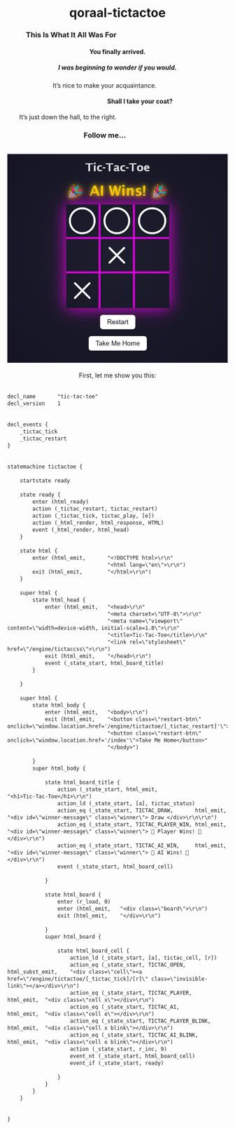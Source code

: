 <div align="center">

# qoraal-tictactoe

<div align="left">


### &nbsp;&nbsp;&nbsp;&nbsp;&nbsp;&nbsp;&nbsp;&nbsp;&nbsp;&nbsp;&nbsp;This Is What It All Was For

<div align="center">

#### __You finally arrived.__

##### I was beginning to wonder if you would.  
It’s nice to make your acquaintance.&nbsp;&nbsp;&nbsp;&nbsp;&nbsp;&nbsp;&nbsp;&nbsp;&nbsp;&nbsp;&nbsp;&nbsp;&nbsp;&nbsp;&nbsp;

</div>

<div align="right">

#### Shall I take your coat?  &nbsp;&nbsp;&nbsp;&nbsp;&nbsp;&nbsp;&nbsp;&nbsp;&nbsp;&nbsp;&nbsp;&nbsp;&nbsp;&nbsp;&nbsp;&nbsp;&nbsp;&nbsp;&nbsp;&nbsp;&nbsp;&nbsp;&nbsp;&nbsp;&nbsp;&nbsp;&nbsp;&nbsp;&nbsp;&nbsp;&nbsp;&nbsp;&nbsp;&nbsp;&nbsp;&nbsp;&nbsp;

</div>

&nbsp;&nbsp;&nbsp;&nbsp;&nbsp;&nbsp; It’s just down the hall, to the right.

<div align="center">


### Follow me...&nbsp;&nbsp;&nbsp;&nbsp;&nbsp;&nbsp;&nbsp;&nbsp;&nbsp;&nbsp;&nbsp;&nbsp;&nbsp;&nbsp;&nbsp;

<br>

</div>

<div align="center">
  <img src="tictactoe.png" alt="Welcome" />
</div>
<br>
<div align="center">
First, let me show you this:
<br>
<br>
<div align="left">

```
decl_name       "tic-tac-toe"
decl_version    1


decl_events {
    _tictac_tick
    _tictac_restart
}


statemachine tictactoe {

    startstate ready

    state ready {
        enter (html_ready)
        action (_tictac_restart, tictac_restart)
        action (_tictac_tick, tictac_play, [e])
        action (_html_render, html_response, HTML)
        event (_html_render, html_head)
    }

    state html {
        enter (html_emit,       "<!DOCTYPE html>\r\n"
                                "<html lang=\"en\">\r\n")
        exit (html_emit,        "</html>\r\n")
    }

    super html {
        state html_head {
            enter (html_emit,   "<head>\r\n"
                                "<meta charset=\"UTF-8\">\r\n"
                                "<meta name=\"viewport\" content=\"width=device-width, initial-scale=1.0\">\r\n"
                                "<title>Tic-Tac-Toe</title>\r\n"
                                "<link rel=\"stylesheet\" href=\"/engine/tictaccss\">\r\n")
            exit (html_emit,    "</head>\r\n")
            event (_state_start, html_board_title)
        }
        
    }

    super html {
        state html_body {
            enter (html_emit,   "<body>\r\n")
            exit (html_emit,    "<button class=\"restart-btn\" onclick=\"window.location.href='/engine/tictactoe/[_tictac_restart]'\">Restart</button>\r\n"
                                "<button class=\"restart-btn\" onclick=\"window.location.href='/index'\">Take Me Home</button>"
                                "</body>")

        }
        super html_body {

            state html_board_title {
                action (_state_start, html_emit,                        "<h1>Tic-Tac-Toe</h1>\r\n")
                action_ld (_state_start, [a], tictac_status)
                action_eq (_state_start, TICTAC_DRAW,       html_emit,  "<div id=\"winner-message\" class=\"winner\"> Draw </div>\r\n\r\n")
                action_eq (_state_start, TICTAC_PLAYER_WIN, html_emit,  "<div id=\"winner-message\" class=\"winner\"> 👑 Player Wins! 👑 </div>\r\n")
                action_eq (_state_start, TICTAC_AI_WIN,     html_emit,  "<div id=\"winner-message\" class=\"winner\"> 🎉 AI Wins! 🎉 </div>\r\n")
                event (_state_start, html_board_cell)

            }
           
            state html_board {
                enter (r_load, 0)
                enter (html_emit,   "<div class=\"board\">\r\n")
                exit (html_emit,    "</div>\r\n")

            }
            super html_board {

                state html_board_cell {
                    action_ld (_state_start, [a], tictac_cell, [r])
                    action_eq (_state_start, TICTAC_OPEN,   html_subst_emit,    "<div class=\"cell\"><a href=\"/engine/tictactoe/[_tictac_tick]/[r]\" class=\"invisible-link\"></a></div>\r\n")
                    action_eq (_state_start, TICTAC_PLAYER,         html_emit,  "<div class=\"cell x\"></div>\r\n")
                    action_eq (_state_start, TICTAC_AI,             html_emit,  "<div class=\"cell o\"></div>\r\n")
                    action_eq (_state_start, TICTAC_PLAYER_BLINK,   html_emit,  "<div class=\"cell x blink\"></div>\r\n")
                    action_eq (_state_start, TICTAC_AI_BLINK,       html_emit,  "<div class=\"cell o blink\"></div>\r\n")
                    action (_state_start, r_inc, 9)
                    event_nt (_state_start, html_board_cell)
                    event_if (_state_start, ready)

                }
            }            
        }
    }


}
```
